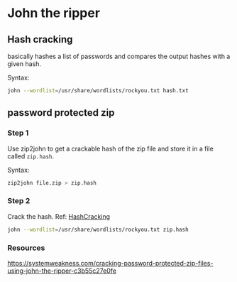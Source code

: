 # John the ripper


## Hash cracking

basically hashes a list of passwords and compares the output hashes with a given hash.

Syntax:
```bash
john --wordlist=/usr/share/wordlists/rockyou.txt hash.txt
```


## password protected zip

### Step 1

Use zip2john to get a crackable hash of the zip file and store it in a file called `zip.hash`.

Syntax:
```bash
zip2john file.zip > zip.hash
```

### Step 2

Crack the hash. Ref: [HashCracking](https://github.com/Oskars-Notes/NotesHacking/blob/main/JohnTheRipper.md#hash-cracking)

```bash
john --wordlist=/usr/share/wordlists/rockyou.txt zip.hash
```

### Resources
https://systemweakness.com/cracking-password-protected-zip-files-using-john-the-ripper-c3b55c27e0fe

